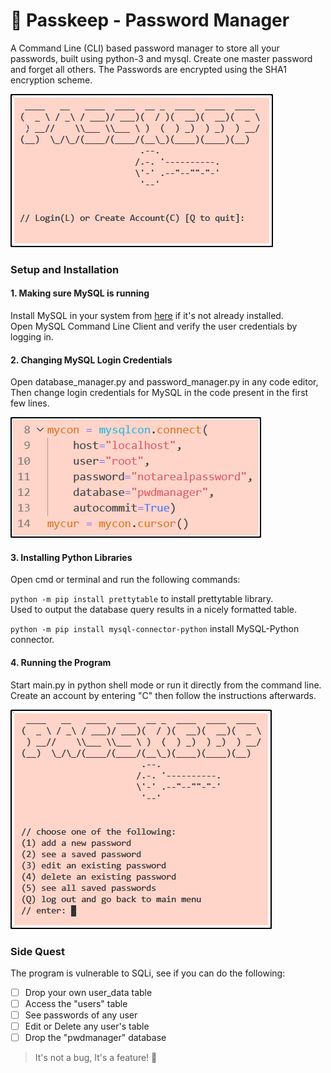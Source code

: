 # 🔑 Passkeep - Password Manager

A Command Line (CLI) based password manager to store all your passwords, built using python-3 and mysql. Create one master password and forget all others. The Passwords are encrypted using the SHA1 encryption scheme.

![img.1: welcome screen](https://raw.githubusercontent.com/siphyshu/passkeep-password-manager/master/imgs/passkeep_welcome.png)


### Setup and Installation
#### 1. Making sure MySQL is running
Install MySQL in your system from [here](https://dev.mysql.com/downloads/) if it's not already installed.  
Open MySQL Command Line Client and verify the user credentials by logging in.
#### 2. Changing MySQL Login Credentials
Open database_manager.py and password_manager.py in any code editor,  
Then change login credentials for MySQL in the code present in the first few lines.

![img.2: sql login credentials](https://raw.githubusercontent.com/siphyshu/passkeep-password-manager/master/imgs/passkeep_sql_login_code.png)

#### 3. Installing Python Libraries
Open cmd or terminal and run the following commands:

`python -m pip install prettytable` to install prettytable library.  
Used to output the database query results in a nicely formatted table.

`python -m pip install mysql-connector-python` install MySQL-Python connector.

#### 4. Running the Program
Start main.py in python shell mode or run it directly from the command line.<br>
Create an account by entering "C" then follow the instructions afterwards.

![img.3: user menu](https://raw.githubusercontent.com/siphyshu/passkeep-password-manager/master/imgs/passkeep_menu.png)


### Side Quest
The program is vulnerable to SQLi, see if you can do the following:
- [ ]  Drop your own user_data table
- [ ]  Access the "users" table
- [ ]  See passwords of any user
- [ ]  Edit or Delete any user's table
- [ ]  Drop the "pwdmanager" database

> It's not a bug, It's a feature! 🐛
